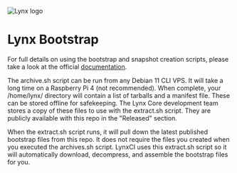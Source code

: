 ![Lynx logo](https://get.clevver.org/9f72f19711a5784e0382d3e2fbfb3660171975b335f789404f149a146c08a05b.png)

# Lynx Bootstrap
For full details on using the bootstrap and snapshot creation scripts, please take a look at the official [documentation](https://docs.getlynx.io/lynx-administration/bootstraps). 

The archive.sh script can be run from any Debian 11 CLI VPS. It will take a long time on a Raspberry Pi 4 (not recommended). When complete, your /home/lynx/ directory will contain a list of tarballs and a manifest file. These can be stored offline for safekeeping. The Lynx Core development team stores a copy of these files to use with the extract.sh script. They are publicly available with this repo in the "Released" section.

When the extract.sh script runs, it will pull down the latest published bootstrap files from this repo. It does not require the files you created when you executed the archives.sh script. LynxCI uses this extract.sh script so it will automatically download, decompress, and assemble the bootstrap files for you.
